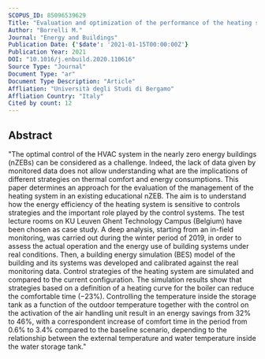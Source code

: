 ```yaml
---
SCOPUS_ID: 85096539629
Title: "Evaluation and optimization of the performance of the heating system in a nZEB educational building by monitoring and simulation"
Author: "Borrelli M."
Journal: "Energy and Buildings"
Publication Date: {'$date': '2021-01-15T00:00:00Z'}
Publication Year: 2021
DOI: "10.1016/j.enbuild.2020.110616"
Source Type: "Journal"
Document Type: "ar"
Document Type Description: "Article"
Affliation: "Università degli Studi di Bergamo"
Affliation Country: "Italy"
Cited by count: 12
---
```


## Abstract
"The optimal control of the HVAC system in the nearly zero energy buildings (nZEBs) can be considered as a challenge. Indeed, the lack of data given by monitored data does not allow understanding what are the implications of different strategies on thermal comfort and energy consumptions. This paper determines an approach for the evaluation of the management of the heating system in an existing educational nZEB. The aim is to understand how the energy efficiency of the heating system is sensitive to controls strategies and the important role played by the control systems. The test lecture rooms on KU Leuven Ghent Technology Campus (Belgium) have been chosen as case study. A deep analysis, starting from an in-field monitoring, was carried out during the winter period of 2019, in order to assess the actual operation and the energy use of building systems under real conditions. Then, a building energy simulation (BES) model of the building and its systems was developed and calibrated against the real monitoring data. Control strategies of the heating system are simulated and compared to the current configuration. The simulation results show that strategies based on a definition of a heating curve for the boiler can reduce the comfortable time (−23%). Controlling the temperature inside the storage tank as a function of the outdoor temperature together with the control on the activation of the air handling unit result in an energy savings from 32% to 46%, with a correspondent increase of comfort time in the period from 0.6% to 3.4% compared to the baseline scenario, depending to the relationship between the external temperature and water temperature inside the water storage tank."
